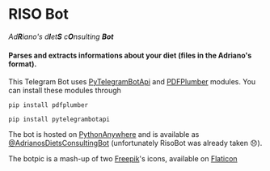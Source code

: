 # RISO Bot
*Ad**R**iano's d**I**et**S** c**O**nsulting **Bot***

#### Parses and extracts informations about your diet (files in the Adriano's format).

This Telegram Bot uses [PyTelegramBotApi](https://github.com/eternnoir/pyTelegramBotAPI) and [PDFPlumber](https://github.com/jsvine/pdfplumber) modules. 
You can install these modules through

`pip install pdfplumber`

`pip install pytelegrambotapi`

The bot is hosted on [PythonAnywhere](pythonanywhere.com) and is available as [@AdrianosDietsConsultingBot](https://t.me/AdrianosDietsConsultingBot) (unfortunately RisoBot was already taken :disappointed:).

The botpic is a mash-up of two [Freepik](https://www.flaticon.com/authors/freepik)'s icons, available on [Flaticon](https://www.flaticon.com/free-icons/)
